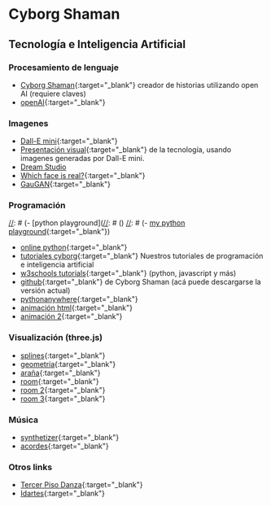 # Cyborg Shaman

## Tecnología e Inteligencia Artificial

### Procesamiento de lenguaje
- [Cyborg Shaman](https://cyborgshaman.pythonanywhere.com){:target="_blank"} creador de historias utilizando open AI (requiere claves)
- [openAI](https://openai.com/api){:target="_blank"}

[//]: # (comments are strange here...)

### Imagenes
- [Dall-E mini](https://huggingface.co/spaces/dalle-mini/dalle-mini){:target="_blank"}
- [Presentación visual](https://cyborgshaman.pythonanywhere.com/presentation){:target="_blank"} de la tecnología, usando imagenes generadas por Dall-E mini.
- [Dream Studio](https://beta.dreamstudio.ai/dream)
- [Which face is real?](https://www.whichfaceisreal.com/index.php){:target="_blank"}
- [GauGAN](http://gaugan.org/gaugan2){:target="_blank"}

### Programación
[//]: # (- [python playground]([//]: # ()
[//]: # (- [my python playground](pyodide/pythononline.html){:target="_blank"})
- [online python](https://www.online-python.com/){:target="_blank"}
- [tutoriales cyborg](tutorials/home.html){:target="_blank"} Nuestros tutoriales de programación e inteligencia artificial
- [w3schools tutorials](https://www.w3schools.com/js/default.asp){:target="_blank"} (python, javascript y más)
- [github](https://github.com/emersonjleon/cyborgchaman){:target="_blank"} de Cyborg Shaman (acá puede descargarse la versión actual)
- [pythonanywhere](https://pythonanywhere.com){:target="_blank"}
- [animación html](animation/animation.html){:target="_blank"}
- [animación 2](animationmaster/index.html){:target="_blank"}


### Visualización (three.js)

- [splines](/threejs/bspline6c.html){:target="_blank"}
- [geometría](/threejs/spikes.html){:target="_blank"}
- [araña](/threejs/arana.html){:target="_blank"}
- [room](/threejs/room.html){:target="_blank"}
- [room 2](/threejs/darkroom.html){:target="_blank"}
- [room 3](/threejs/projectionroom.html){:target="_blank"}

### Música
- [synthetizer](music/synth.html){:target="_blank"}
- [acordes](music/acordes.html){:target="_blank"}

### Otros links
- [Tercer Piso Danza](https://www.tercerpisodanza.com/){:target="_blank"}
- [Idartes](idartes.gov.co){:target="_blank"}

